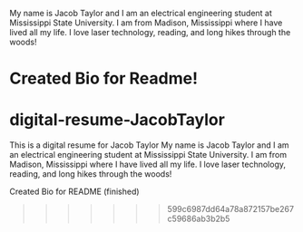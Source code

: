 
My name is Jacob Taylor and I am an electrical engineering student at Mississippi State University. I am from Madison, Mississippi where I have lived all my life. I love laser technology, reading, and long hikes through the woods!

Created Bio for Readme!
=======
# digital-resume-JacobTaylor
This is a digital resume for Jacob Taylor
My name is Jacob Taylor and I am an electrical engineering student at Mississippi State University. I am from Madison, Mississippi where I have lived all my life. I love laser technology, reading, and long hikes through the woods!

Created Bio for README (finished)
>>>>>>> 599c6987dd64a78a872157be267c59686ab3b2b5
